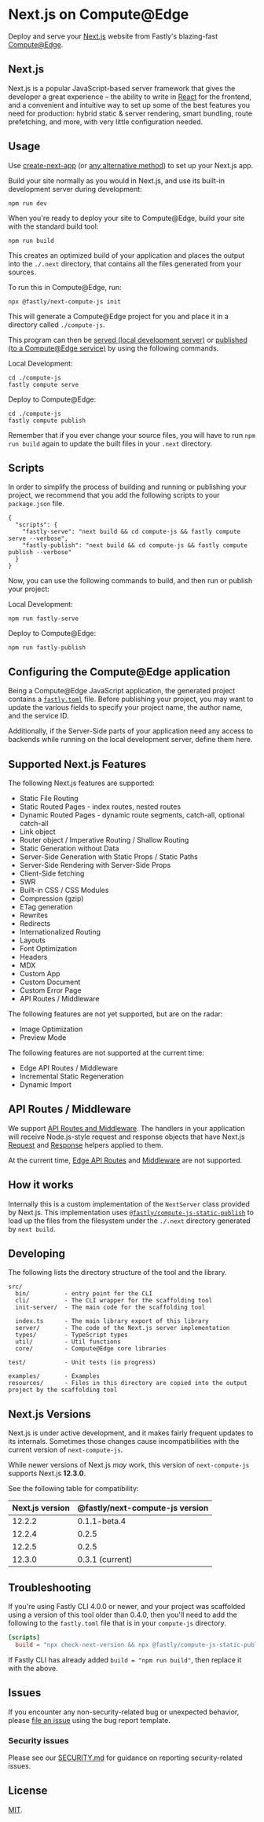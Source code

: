 # Next.js on Compute@Edge

Deploy and serve your [Next.js](https://nextjs.org) website from Fastly's blazing-fast [Compute@Edge](https://developer.fastly.com/learning/compute/).

## Next.js

Next.js is a popular JavaScript-based server framework that gives the developer a great experience –
the ability to write in [React](https://reactjs.org) for the frontend, and a convenient and intuitive way to set up some of the best features
you need for production: hybrid static & server rendering, smart bundling, route prefetching, and more, with very little
configuration needed.

## Usage

Use [create-next-app](https://nextjs.org/docs/getting-started) (or [any alternative method](https://nextjs.org/docs/getting-started#manual-setup))
to set up your Next.js app.

Build your site normally as you would in Next.js, and use its built-in development server during
development:

```shell
npm run dev
```

When you're ready to deploy your site to Compute@Edge, build your site with the standard build tool:

```shell
npm run build
````

This creates an optimized build of your application and places the output into the `./.next` directory,
that contains all the files generated from your sources.

To run this in Compute@Edge, run:

```shell
npx @fastly/next-compute-js init
```

This will generate a Compute@Edge project for you and place it in a directory called `./compute-js`.

This program can then be [served (local development server)](https://developer.fastly.com/learning/compute/testing/#running-a-local-testing-server)
or [published (to a Compute@Edge service)](https://developer.fastly.com/learning/compute/#deploy-the-project-to-a-new-fastly-service)
by using the following commands.

Local Development:
```shell
cd ./compute-js
fastly compute serve
```

Deploy to Compute@Edge:
```shell
cd ./compute-js
fastly compute publish
```

Remember that if you ever change your source files, you will have to run `npm run build` again to
update the built files in your `.next` directory.

## Scripts

In order to simplify the process of building and running or publishing your project, we recommend
that you add the following scripts to your `package.json` file.

```
{
  "scripts": {
    "fastly-serve": "next build && cd compute-js && fastly compute serve --verbose",
    "fastly-publish": "next build && cd compute-js && fastly compute publish --verbose"
  }
}
```

Now, you can use the following commands to build, and then run or publish your project:

Local Development:
```shell
npm run fastly-serve
```

Deploy to Compute@Edge:
```shell
npm run fastly-publish
```

## Configuring the Compute@Edge application

Being a Compute@Edge JavaScript application, the generated project contains a
[`fastly.toml`](https://developer.fastly.com/reference/compute/fastly-toml) file.
Before publishing your project, you may want to update the various fields to specify
your project name, the author name, and the service ID.

Additionally, if the Server-Side parts of your application need any access to backends
while running on the local development server, define them here.

## Supported Next.js Features

The following Next.js features are supported:

* Static File Routing
* Static Routed Pages - index routes, nested routes
* Dynamic Routed Pages - dynamic route segments, catch-all, optional catch-all
* Link object
* Router object / Imperative Routing / Shallow Routing
* Static Generation without Data
* Server-Side Generation with Static Props / Static Paths
* Server-Side Rendering with Server-Side Props
* Client-Side fetching
* SWR
* Built-in CSS / CSS Modules
* Compression (gzip)
* ETag generation
* Rewrites
* Redirects
* Internationalized Routing
* Layouts
* Font Optimization
* Headers
* MDX
* Custom App
* Custom Document
* Custom Error Page
* API Routes / Middleware

The following features are not yet supported, but are on the radar:

* Image Optimization
* Preview Mode

The following features are not supported at the current time:

* Edge API Routes / Middleware
* Incremental Static Regeneration
* Dynamic Import

## API Routes / Middleware

We support [API Routes and Middleware](https://nextjs.org/docs/api-routes/introduction). The handlers in your application
will receive Node.js-style request and response objects that have Next.js [Request](https://nextjs.org/docs/api-routes/request-helpers)
and [Response](https://nextjs.org/docs/api-routes/response-helpers) helpers applied to them.

At the current time, [Edge API Routes](https://nextjs.org/docs/api-routes/edge-api-routes) and
[Middleware](https://nextjs.org/docs/advanced-features/middleware) are not supported.

## How it works

Internally this is a custom implementation of the `NextServer` class provided by Next.js.
This implementation uses [`@fastly/compute-js-static-publish`](https://github.com/fastly/compute-js-static-publish)
to load up the files from the filesystem under the `./.next` directory generated by `next build`. 

## Developing

The following lists the directory structure of the tool and the library.

```
src/
  bin/          - entry point for the CLI
  cli/          - The CLI wrapper for the scaffolding tool
  init-server/  - The main code for the scaffolding tool

  index.ts      - The main library export of this library
  server/       - The code of the Next.js server implementation
  types/        - TypeScript types
  util/         - Util functions
  core/         - Compute@Edge core libraries

test/           - Unit tests (in progress)

examples/       - Examples
resources/      - Files in this directory are copied into the output project by the scaffolding tool   
```

## Next.js Versions

Next.js is under active development, and it makes fairly frequent updates to its internals.
Sometimes those changes cause incompatibilities with the current version of `next-compute-js`. 

While newer versions of Next.js _may_ work, this version of `next-compute-js` supports Next.js **12.3.0**.

See the following table for compatibility:

| Next.js version | @fastly/next-compute-js version |
|-----------------|---------------------------------|
| 12.2.2          | 0.1.1-beta.4                    |
| 12.2.4          | 0.2.5                           |
| 12.2.5          | 0.2.5                           |
| 12.3.0          | 0.3.1 (current)                 |

## Troubleshooting

If you're using Fastly CLI 4.0.0 or newer, and your project was scaffolded using a version
of this tool older than 0.4.0, then you'll need to add the following to the
`fastly.toml` file that is in your `compute-js` directory.

```toml
[scripts]
  build = "npx check-next-version && npx @fastly/compute-js-static-publish --build-static && $(npm bin)/webpack && $(npm bin)/js-compute-runtime ./bin/index.js ./bin/main.wasm"
```

If Fastly CLI has already added `build = "npm run build"`, then replace it with the above.

## Issues

If you encounter any non-security-related bug or unexpected behavior, please [file an issue][bug]
using the bug report template.

[bug]: https://github.com/fastly/next-compute-js/issues/new?labels=bug

### Security issues

Please see our [SECURITY.md](./SECURITY.md) for guidance on reporting security-related issues.

## License

[MIT](./LICENSE).
